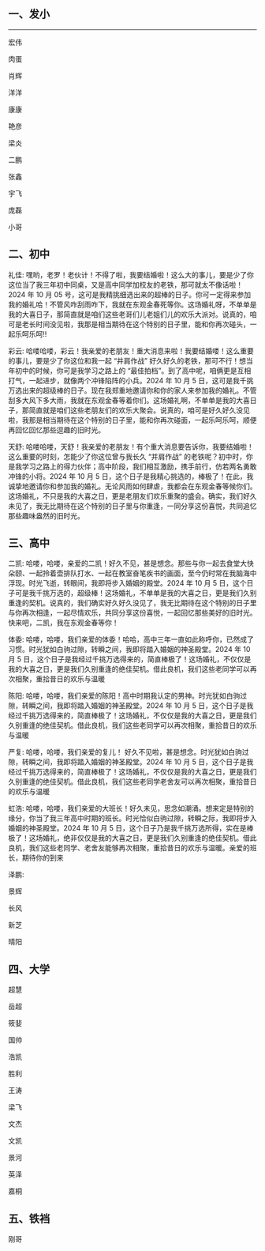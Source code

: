 ## 一、发小
***

宏伟

肉蛋

肖辉

洋洋

康康

艳彦

梁炎

二鹏

张鑫

宇飞

庞磊

小哥

## 二、初中

礼佳: 嘿哟，老罗！老伙计！不得了啦，我要结婚啦！这么大的事儿，要是少了你这位当了我三年初中同桌，又是高中同学加校友的老铁，那可就太不像话啦！2024 年 10 月 05 号，这可是我精挑细选出来的超棒的日子。你可一定得来参加我的婚礼哈！不管风咋刮雨咋下，我就在东观金春死等你。这场婚礼呀，不单单是我的大喜日子，那简直就是咱们这些老哥们儿老姐们儿的欢乐大派对。说真的，咱可是老长时间没见啦，我那是相当期待在这个特别的日子里，能和你再次碰头，一起乐呵乐呵!!

彩云: 哈喽哈喽，彩云！我亲爱的老朋友！重大消息来啦！我要结婚喽！这么重要的事儿，要是少了你这位和我一起 “并肩作战” 好久好久的老铁，那可不行！想当年初中的时候，你可是我学习之路上的 “最佳拍档”。到了高中呢，咱俩更是互相打气，一起进步，就像两个冲锋陷阵的小兵。2024 年 10 月 5 日，这可是我千挑万选出来的超级棒的日子。现在我郑重地邀请你和你的家人来参加我的婚礼。不管刮多大风下多大雨，我就在东观金春等着你们。这场婚礼啊，不单单是我的大喜日子，那简直就是咱们这些老朋友们的欢乐大聚会。说真的，咱可是好久好久没见啦，我那是相当期待在这个特别的日子里，能和你再次碰面，一起乐呵乐呵，顺便再回忆回忆那些逗趣的旧时光。

天舒: 哈喽哈喽，天舒！我亲爱的老朋友！有个重大消息要告诉你，我要结婚啦！这么重要的时刻，怎能少了你这位曾与我长久 “并肩作战” 的老铁呢？初中时，你是我学习之路上的得力伙伴；高中阶段，我们相互激励，携手前行，仿若两名勇敢冲锋的小将。2024 年 10 月 5 日，这个日子是我精心挑选的，棒极了！在此，我诚挚地邀请你和参加我的婚礼。无论风雨如何肆虐，我都会在东观金春等候你们。这场婚礼，不只是我的大喜之日，更是老朋友们欢乐重聚的盛会。确实，我们好久未见了，我无比期待在这个特别的日子里与你重逢，一同分享这份喜悦，共同追忆那些趣味盎然的旧时光。

## 三、高中

二凯: 哈喽，哈喽，亲爱的二凯！好久不见，甚是想念。那些与你一起去食堂大快朵颐、一起拎着壶排队打水、一起在教室奋笔疾书的画面，至今仍时常在我脑海中浮现。时光飞逝，转眼间，我即将步入婚姻的殿堂。2024 年 10 月 5 日，这个日子可是我千挑万选的，超级棒！这场婚礼，不单单是我的大喜之日，更是我们久别重逢的契机。说真的，我们确实好久好久没见了，我无比期待在这个特别的日子里与你再次相逢，一起尽情欢乐，共同分享这份喜悦，一起回忆那些美好的旧时光。快来吧，二凯，我在东观金春等你！

体委: 哈喽，哈喽，我们亲爱的体委！哈哈，高中三年一直如此称呼你，已然成了习惯。时光犹如白驹过隙，转瞬之间，我即将踏入婚姻的神圣殿堂。2024 年 10 月 5 日，这个日子是我经过千挑万选得来的，简直棒极了！这场婚礼，不仅仅是我的大喜之日，更是我们久别重逢的绝佳契机。借此良机，我们这些老同学可以再次相聚，重拾昔日的欢乐与温暖

陈阳: 哈喽，哈喽，我们亲爱的陈阳！高中时期我认定的男神。时光犹如白驹过隙，转瞬之间，我即将踏入婚姻的神圣殿堂。2024 年 10 月 5 日，这个日子是我经过千挑万选得来的，简直棒极了！这场婚礼，不仅仅是我的大喜之日，更是我们久别重逢的绝佳契机。借此良机，我们这些老同学可以再次相聚，重拾昔日的欢乐与温暖

严复: 哈喽，哈喽，我们亲爱的复儿！ 好久不见啦，甚是想念。时光犹如白驹过隙，转瞬之间，我即将踏入婚姻的神圣殿堂。2024 年 10 月 5 日，这个日子是我经过千挑万选得来的，简直棒极了！这场婚礼，不仅仅是我的大喜之日，更是我们久别重逢的绝佳契机。借此良机，我们这些老同学老舍友可以再次相聚，重拾昔日的欢乐与温暖

虹浩: 哈喽，哈喽，我们亲爱的大班长！好久未见，思念如潮涌。想来定是特别的缘分，你当了我三年高中时期的班长。时光恰似白驹过隙，转瞬之际，我即将步入婚姻的神圣殿堂。2024 年 10 月 5 日，这个日子乃是我千挑万选所得，实在是棒极了！这场婚礼，绝非仅仅是我的大喜之日，更是我们久别重逢的绝佳契机。借此良机，我们这些老同学、老舍友能够再次相聚，重拾昔日的欢乐与温暖。亲爱的班长，期待你的到来

泽鹏: 

景辉

长风

新芝

晴阳

## 四、大学

超慧

岳超

筱婓

国帅

浩凯

胜利

王涛

梁飞

文杰

文凯

景河

英泽

嘉桐

## 五、铁裆

刚哥